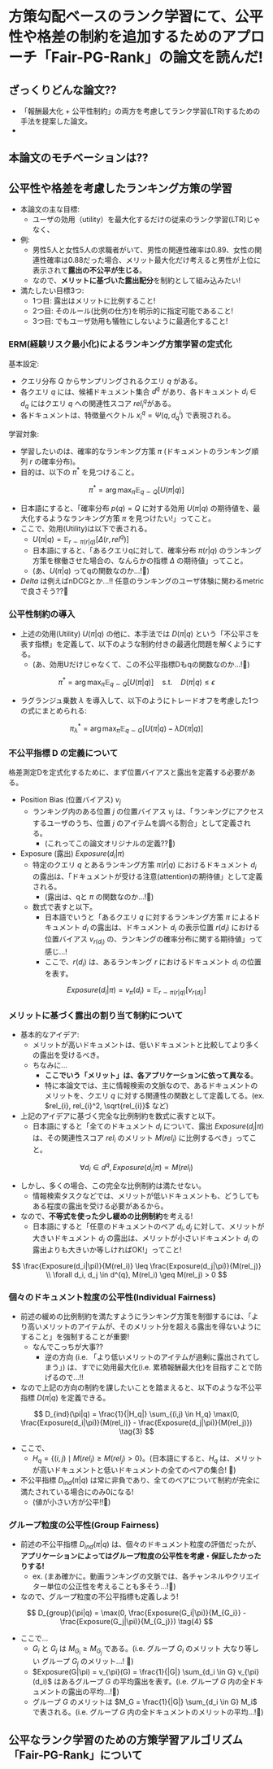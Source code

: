 # 方策勾配ベースのランク学習にて、公平性や格差の制約を追加するためのアプローチ「Fair-PG-Rank」の論文を読んだ!

## ざっくりどんな論文??

- 「報酬最大化 + 公平性制約」の両方を考慮してランク学習(LTR)するための手法を提案した論文。
- 

## 本論文のモチベーションは??



## 公平性や格差を考慮したランキング方策の学習

- 本論文の主な目標:
  - ユーザの効用（utility）を最大化するだけの従来のランク学習(LTR)じゃなく、
- 例:
  - 男性5人と女性5人の求職者がいて、男性の関連性確率は0.89、女性の関連性確率は0.88だった場合、メリット最大化だけ考えると男性が上位に表示されて**露出の不公平が生じる**。
  - なので、**メリットに基づいた露出配分**を制約として組み込みたい!
- 満たしたい目標3つ:
  - 1つ目: 露出はメリットに比例すること!
  - 2つ目: そのルール(比例の仕方)を明示的に指定可能であること!
  - 3つ目: でもユーザ効用も犠牲にしないように最適化すること!

### ERM(経験リスク最小化)によるランキング方策学習の定式化

基本設定:
- クエリ分布 $Q$ からサンプリングされるクエリ $q$ がある。
- 各クエリ $q$ には、候補ドキュメント集合 $d^q$ があり、各ドキュメント $d_{i} \in d_q$ にはクエリ $q$ への関連性スコア $rel^q_{i}$がある。
- 各ドキュメントは、特徴量ベクトル $x^{q}_{i} = \Psi(q, d^{i}_{q})$ で表現される。

学習対象:
- 学習したいのは、確率的なランキング方策 $\pi$ (ドキュメントのランキング順列 $r$ の確率分布)。
- 目的は、以下の $\pi^{*}$ を見つけること。


$$
\pi^{*} = \arg\max_{\pi} \mathbb{E}_{q \sim Q} [U(\pi|q)]
$$

- 日本語にすると、「確率分布 $p(q) = Q$ に対する効用 $U(\pi|q)$ の期待値を、最大化するようなランキング方策 $\pi$ を見つけたい!」ってこと。
- ここで、効用(Utility)は以下で表される。
  - $U(\pi|q) = \mathbb{E}_{r \sim \pi(r|q)} [\Delta(r, rel^q)]$
  - 日本語にすると、「あるクエリqに対して、確率分布 $\pi(r|q)$ のランキング方策を稼働させた場合の、なんらかの指標 $\Delta$ の期待値」ってこと。
  - (あ、$U(\pi|q)$ ってqの関数なのか...!:thinking:)
- $Delta$ は例えばnDCGとか...!! 任意のランキングのユーザ体験に関わるmetricで良さそう??:thinking:

### 公平性制約の導入

- 上述の効用(Utility) $U(\pi|q)$ の他に、本手法では $D(\pi|q)$ という「不公平さを表す指標」を定義して、以下のような制約付きの最適化問題を解くようにする。
  - (あ、効用Uだけじゃなくて、この不公平指標Dもqの関数なのか...!:thinking:)

$$
\pi^{*} = \arg\max_{\pi} \mathbb{E}_{q \sim Q} [U(\pi|q)] 
\quad \text{s.t.} \quad D(\pi|q) \leq \epsilon
$$

- ラグランジュ乗数 $\lambda$ を導入して、以下のようにトレードオフを考慮した1つの式にまとめられる:

$$
\pi^{*}_{\lambda} = \arg\max_{\pi} \mathbb{E}_{q \sim Q} [U(\pi|q) - \lambda D(\pi|q)]
$$

### 不公平指標 D の定義について

格差測定Dを定式化するために、まず位置バイアスと露出を定義する必要がある。

- Position Bias (位置バイアス) $v_{j}$
  - ランキング内のある位置 $j$ の位置バイアス $v_{j}$ は、「ランキングにアクセスするユーザのうち、位置 $j$ のアイテムを調べる割合」として定義される。
    - (これってこの論文オリジナルの定義??:thinking:)
- Exposure (露出) $Exposure(d_{i}|\pi)$
  - 特定のクエリ $q$ とあるランキング方策 $\pi(r|q)$ におけるドキュメント $d_{i}$ の露出は、「ドキュメントが受ける注意(attention)の期待値」として定義される。
    - (露出は、qと $\pi$ の関数なのか...!:thinking:)
  - 数式で表すと以下。
    - 日本語でいうと「あるクエリ $q$ に対するランキング方策 $\pi$ によるドキュメント $d_i$ の露出は、ドキュメント $d_i$ の表示位置 $r(d_i)$ における位置バイアス $v_{r(d_i)}$ の、ランキングの確率分布に関する期待値」って感じ...!
    - ここで、$r(d_i)$ は、あるランキング $r$ におけるドキュメント $d_i$ の位置を表す。

$$
Exposure(d_{i}|\pi) = v_{\pi}(d_i) = \mathbb{E}_{r \sim \pi(r|q)} [v_{r(d_i)}]
$$

### メリットに基づく露出の割り当て制約について

- 基本的なアイデア:
  - メリットが高いドキュメントは、低いドキュメントと比較してより多くの露出を受けるべき。
  - ちなみに...
    - **ここでいう「メリット」は、各アプリケーションに依って異なる**。
    - 特に本論文では、主に情報検索の文脈なので、あるドキュメントのメリットを、クエリ $q$ に対する関連性の関数として定義してる。(ex. $rel_{i}, rel_{i}^2, \sqrt{rel_{i}}$ など)
- 上記のアイデアに基づく完全な比例制約を数式に表すと以下。
  - 日本語にすると「全てのドキュメント $d_i$ について、露出 $Exposure(d_i|\pi)$ は、その関連性スコア $rel_i$ のメリット $M(rel_i)$ に比例するべき」ってこと。

$$
% 全てのドキュメントにおいて、露出はメリットに比例すべき。
\forall d_i \in d^{q}, Exposure(d_i|\pi) \propto M(rel_i)
$$
  
- しかし、多くの場合、この完全な比例制約は満たせない。
  - 情報検索タスクなどでは、メリットが低いドキュメントも、どうしてもある程度の露出を受ける必要があるから。
- なので、**不等式を使った少し緩めの比例制約**を考える!
  - 日本語にすると「任意のドキュメントのペア $d_i, d_j$ に対して、メリットが大きいドキュメント $d_j$ の露出は、メリットが小さいドキュメント $d_i$ の露出よりも大きいか等しければOK!」ってこと!

$$
\frac{Exposure(d_i|\pi)}{M(rel_i)} \leq \frac{Exposure(d_j|\pi)}{M(rel_j)}
\\
\forall d_i, d_j \in d^{q}, M(rel_i) \geq M(rel_j) > 0
$$

### 個々のドキュメント粒度の公平性(Individual Fairness)

- 前述の緩めの比例制約を満たすようにランキング方策を制御するには、「より高いメリットのアイテムが、そのメリット分を超える露出を得ないようにすること」を強制することが重要!
  - なんでこっちが大事??
    - 逆の方向 (i.e. 「より低いメリットのアイテムが過剰に露出されてしまう」) は、すでに効用最大化(i.e. 累積報酬最大化)を目指すことで防げるので...!!
- なので上記の方向の制約を課したいことを踏まえると、以下のような不公平指標 $D(\pi|q)$ を定義できる。

$$
D_{ind}(\pi|q) = \frac{1}{|H_q|} \sum_{(i,j) \in H_q} \max(0, \frac{Exposure(d_i|\pi)}{M(rel_i)} - \frac{Exposure(d_j|\pi)}{M(rel_j)})
\tag{3}
$$

- ここで、
  - $H_q = \{(i,j) \mid M(rel_i) \geq M(rel_j) > 0\}$。(日本語にすると、$H_q$ は、メリットが高いドキュメントと低いドキュメントの全てのペアの集合! :thinking:)
- 不公平指標 $D_{ind}(\pi|q)$ は常に非負であり、全てのペアについて制約が完全に満たされている場合にのみ0になる!
  - (値が小さい方が公平!!:thinking:)

### グループ粒度の公平性(Group Fairness)

- 前述の不公平指標 $D_{ind}(\pi|q)$ は、個々のドキュメント粒度の評価だったが、**アプリケーションによってはグループ粒度の公平性を考慮・保証したかったりする!**
  - ex. (まあ確かに。動画ランキングの文脈では、各チャンネルやクリエイター単位の公正性を考えることも多そう...!:thinking:)
- なので、グループ粒度の不公平指標も定義しよう!

$$
D_{group}(\pi|q) = \max(0, \frac{Exposure(G_i|\pi)}{M_{G_i}} - \frac{Exposure(G_j|\pi)}{M_{G_j}})
\tag{4}
$$

- ここで...
  - $G_i$ と $G_j$ は $M_{G_i} \geq M_{G_j}$ である。(i.e. グループ $G_i$ のメリット 大なり等しい グループ $G_j$ のメリット...! :thinking:)
  - $Exposure(G|\pi) = v_{\pi}(G) = \frac{1}{|G|} \sum_{d_i \in G} v_{\pi}(d_i)$ はあるグループ $G$ の平均露出を表す。(i.e. グループ $G$ 内の全ドキュメントの露出の平均...!:thinking:)
  - グループ $G$ のメリットは $M_G = \frac{1}{|G|} \sum_{d_i \in G} M_i$ で表される。(i.e. グループ $G$ 内の全ドキュメントのメリットの平均...!:thinking:)

## 公平なランク学習のための方策学習アルゴリズム「Fair-PG-Rank」について


